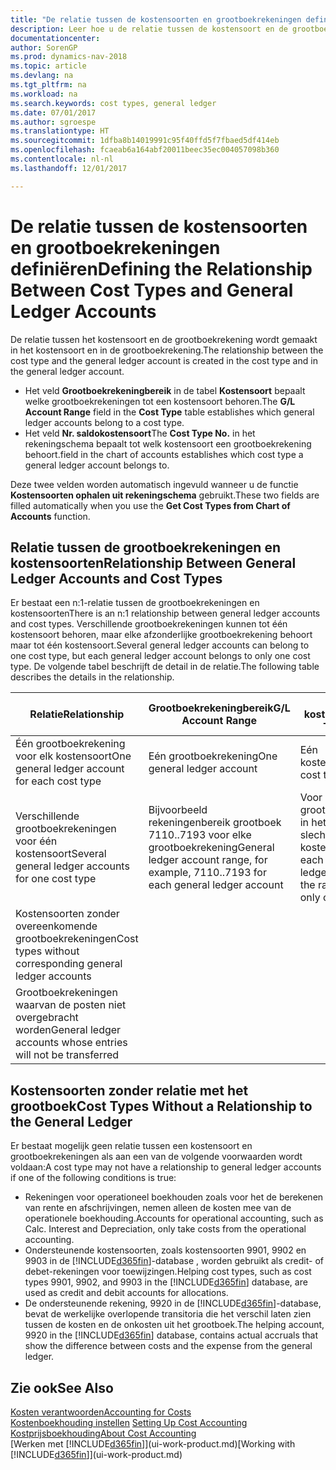 ```yaml
---
title: "De relatie tussen de kostensoorten en grootboekrekeningen definiëren"
description: Leer hoe u de relatie tussen de kostensoort en de grootboekrekening definieert.
documentationcenter: 
author: SorenGP
ms.prod: dynamics-nav-2018
ms.topic: article
ms.devlang: na
ms.tgt_pltfrm: na
ms.workload: na
ms.search.keywords: cost types, general ledger
ms.date: 07/01/2017
ms.author: sgroespe
ms.translationtype: HT
ms.sourcegitcommit: 1dfba8b14019991c95f40ffd5f7fbaed5df414eb
ms.openlocfilehash: fcaeab6a164abf20011beec35ec004057098b360
ms.contentlocale: nl-nl
ms.lasthandoff: 12/01/2017

---
```

# <a name="defining-the-relationship-between-cost-types-and-general-ledger-accounts"></a><span data-ttu-id="7c735-103">De relatie tussen de kostensoorten en grootboekrekeningen definiëren</span><span class="sxs-lookup"><span data-stu-id="7c735-103">Defining the Relationship Between Cost Types and General Ledger Accounts</span></span>
<span data-ttu-id="7c735-104">De relatie tussen het kostensoort en de grootboekrekening wordt gemaakt in het kostensoort en in de grootboekrekening.</span><span class="sxs-lookup"><span data-stu-id="7c735-104">The relationship between the cost type and the general ledger account is created in the cost type and in the general ledger account.</span></span>  

* <span data-ttu-id="7c735-105">Het veld **Grootboekrekeningbereik** in de tabel **Kostensoort** bepaalt welke grootboekrekeningen tot een kostensoort behoren.</span><span class="sxs-lookup"><span data-stu-id="7c735-105">The **G/L Account Range** field in the **Cost Type** table establishes which general ledger accounts belong to a cost type.</span></span>  
* <span data-ttu-id="7c735-106">Het veld **Nr. saldokostensoort**</span><span class="sxs-lookup"><span data-stu-id="7c735-106">The **Cost Type No.**</span></span> <span data-ttu-id="7c735-107">in het rekeningschema bepaalt tot welk kostensoort een grootboekrekening behoort.</span><span class="sxs-lookup"><span data-stu-id="7c735-107">field in the chart of accounts establishes which cost type a general ledger account belongs to.</span></span>  

<span data-ttu-id="7c735-108">Deze twee velden worden automatisch ingevuld wanneer u de functie **Kostensoorten ophalen uit rekeningschema** gebruikt.</span><span class="sxs-lookup"><span data-stu-id="7c735-108">These two fields are filled automatically when you use the **Get Cost Types from Chart of Accounts** function.</span></span>  

## <a name="relationship-between-general-ledger-accounts-and-cost-types"></a><span data-ttu-id="7c735-109">Relatie tussen de grootboekrekeningen en kostensoorten</span><span class="sxs-lookup"><span data-stu-id="7c735-109">Relationship Between General Ledger Accounts and Cost Types</span></span>  
<span data-ttu-id="7c735-110">Er bestaat een n:1-relatie tussen de grootboekrekeningen en kostensoorten</span><span class="sxs-lookup"><span data-stu-id="7c735-110">There is an n:1 relationship between general ledger accounts and cost types.</span></span> <span data-ttu-id="7c735-111">Verschillende grootboekrekeningen kunnen tot één kostensoort behoren, maar elke afzonderlijke grootboekrekening behoort maar tot één kostensoort.</span><span class="sxs-lookup"><span data-stu-id="7c735-111">Several general ledger accounts can belong to one cost type, but each general ledger account belongs to only one cost type.</span></span> <span data-ttu-id="7c735-112">De volgende tabel beschrijft de detail in de relatie.</span><span class="sxs-lookup"><span data-stu-id="7c735-112">The following table describes the details in the relationship.</span></span>  

|<span data-ttu-id="7c735-113">Relatie</span><span class="sxs-lookup"><span data-stu-id="7c735-113">Relationship</span></span>|<span data-ttu-id="7c735-114">**Grootboekrekeningbereik**</span><span class="sxs-lookup"><span data-stu-id="7c735-114">**G/L Account Range**</span></span>|<span data-ttu-id="7c735-115">**Nr. kostensoort**</span><span class="sxs-lookup"><span data-stu-id="7c735-115">**Cost Type No.**</span></span>|  
|------------------|------------------------------------------------|-------------------------------------------|  
|<span data-ttu-id="7c735-116">Één grootboekrekening voor elk kostensoort</span><span class="sxs-lookup"><span data-stu-id="7c735-116">One general ledger account for each cost type</span></span>|<span data-ttu-id="7c735-117">Eén grootboekrekening</span><span class="sxs-lookup"><span data-stu-id="7c735-117">One general ledger account</span></span>|<span data-ttu-id="7c735-118">Eén kostensoort</span><span class="sxs-lookup"><span data-stu-id="7c735-118">One cost type</span></span>|  
|<span data-ttu-id="7c735-119">Verschillende grootboekrekeningen voor één kostensoort</span><span class="sxs-lookup"><span data-stu-id="7c735-119">Several general ledger accounts for one cost type</span></span>|<span data-ttu-id="7c735-120">Bijvoorbeeld rekeningenbereik grootboek 7110..7193 voor elke grootboekrekening</span><span class="sxs-lookup"><span data-stu-id="7c735-120">General ledger account range, for example, 7110..7193 for each general ledger account</span></span>|<span data-ttu-id="7c735-121">Voor elke grootboekrekening in het bereik is slechts één kostensoort</span><span class="sxs-lookup"><span data-stu-id="7c735-121">For each general ledger account in the range, there is only one cost type</span></span>|  
|<span data-ttu-id="7c735-122">Kostensoorten zonder overeenkomende grootboekrekeningen</span><span class="sxs-lookup"><span data-stu-id="7c735-122">Cost types without corresponding general ledger accounts</span></span>|<Empty>||  
|<span data-ttu-id="7c735-123">Grootboekrekeningen waarvan de posten niet overgebracht worden</span><span class="sxs-lookup"><span data-stu-id="7c735-123">General ledger accounts whose entries will not be transferred</span></span>||<Empty>|  

## <a name="cost-types-without-a-relationship-to-the-general-ledger"></a><span data-ttu-id="7c735-124">Kostensoorten zonder relatie met het grootboek</span><span class="sxs-lookup"><span data-stu-id="7c735-124">Cost Types Without a Relationship to the General Ledger</span></span>  
<span data-ttu-id="7c735-125">Er bestaat mogelijk geen relatie tussen een kostensoort en grootboekrekeningen als aan een van de volgende voorwaarden wordt voldaan:</span><span class="sxs-lookup"><span data-stu-id="7c735-125">A cost type may not have a relationship to general ledger accounts if one of the following conditions is true:</span></span>  

* <span data-ttu-id="7c735-126">Rekeningen voor operationeel boekhouden zoals voor het de berekenen van rente en afschrijvingen, nemen alleen de kosten mee van de operationele boekhouding.</span><span class="sxs-lookup"><span data-stu-id="7c735-126">Accounts for operational accounting, such as Calc. Interest and Depreciation, only take costs from the operational accounting.</span></span>  
* <span data-ttu-id="7c735-127">Ondersteunende kostensoorten, zoals kostensoorten 9901, 9902 en 9903 in de [!INCLUDE[d365fin](includes/d365fin_md.md)]-database , worden gebruikt als credit- of debet-rekeningen voor toewijzingen.</span><span class="sxs-lookup"><span data-stu-id="7c735-127">Helping cost types, such as cost types 9901, 9902, and 9903 in the [!INCLUDE[d365fin](includes/d365fin_md.md)] database, are used as credit and debit accounts for allocations.</span></span>  
* <span data-ttu-id="7c735-128">De ondersteunende rekening, 9920 in de [!INCLUDE[d365fin](includes/d365fin_md.md)]-database, bevat de werkelijke overlopende transitoria die het verschil laten zien tussen de kosten en de onkosten uit het grootboek.</span><span class="sxs-lookup"><span data-stu-id="7c735-128">The helping account, 9920 in the [!INCLUDE[d365fin](includes/d365fin_md.md)] database, contains actual accruals that show the difference between costs and the expense from the general ledger.</span></span>  

## <a name="see-also"></a><span data-ttu-id="7c735-129">Zie ook</span><span class="sxs-lookup"><span data-stu-id="7c735-129">See Also</span></span>  
[<span data-ttu-id="7c735-130">Kosten verantwoorden</span><span class="sxs-lookup"><span data-stu-id="7c735-130">Accounting for Costs</span></span>](finance-manage-cost-accounting.md)  
<span data-ttu-id="7c735-131">[Kostenboekhouding instellen](finance-set-up-cost-accounting.md) </span><span class="sxs-lookup"><span data-stu-id="7c735-131">[Setting Up Cost Accounting](finance-set-up-cost-accounting.md) </span></span>  
[<span data-ttu-id="7c735-132">Kostprijsboekhouding</span><span class="sxs-lookup"><span data-stu-id="7c735-132">About Cost Accounting</span></span>](finance-about-cost-accounting.md)  
<span data-ttu-id="7c735-133">[Werken met [!INCLUDE[d365fin](includes/d365fin_md.md)]](ui-work-product.md)</span><span class="sxs-lookup"><span data-stu-id="7c735-133">[Working with [!INCLUDE[d365fin](includes/d365fin_md.md)]](ui-work-product.md)</span></span>

